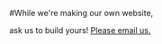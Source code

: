 
#While we're making our own website,

ask us to build yours! [Please email us.](mailto:spoonsprout@gmail.com)